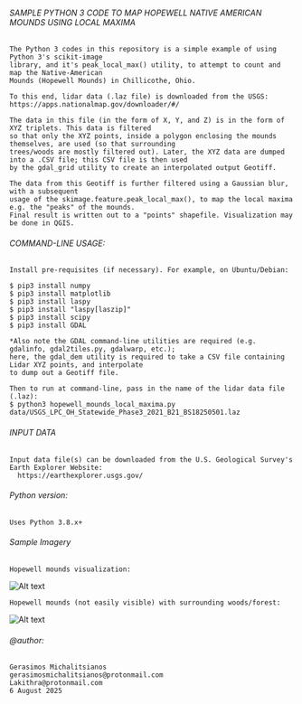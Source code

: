 ###### SAMPLE PYTHON 3 CODE TO MAP HOPEWELL NATIVE AMERICAN MOUNDS USING LOCAL MAXIMA

    The Python 3 codes in this repository is a simple example of using Python 3's scikit-image
    library, and it's peak_local_max() utility, to attempt to count and map the Native-American
    Mounds (Hopewell Mounds) in Chillicothe, Ohio.

    To this end, lidar data (.laz file) is downloaded from the USGS:
    https://apps.nationalmap.gov/downloader/#/

    The data in this file (in the form of X, Y, and Z) is in the form of XYZ triplets. This data is filtered 
    so that only the XYZ points, inside a polygon enclosing the mounds themselves, are used (so that surrounding
    trees/woods are mostly filtered out). Later, the XYZ data are dumped into a .CSV file; this CSV file is then used
    by the gdal_grid utility to create an interpolated output Geotiff. 
    
    The data from this Geotiff is further filtered using a Gaussian blur, with a subsequent
    usage of the skimage.feature.peak_local_max(), to map the local maxima e.g. the "peaks" of the mounds.
    Final result is written out to a "points" shapefile. Visualization may be done in QGIS.
       
###### COMMAND-LINE USAGE:

    Install pre-requisites (if necessary). For example, on Ubuntu/Debian:
    
    $ pip3 install numpy
    $ pip3 install matplotlib
    $ pip3 install laspy
    $ pip3 install "laspy[laszip]"
    $ pip3 install scipy
    $ pip3 install GDAL

    *Also note the GDAL command-line utilities are required (e.g. gdalinfo, gdal2tiles.py, gdalwarp, etc.);
    here, the gdal_dem utility is required to take a CSV file containing Lidar XYZ points, and interpolate
    to dump out a Geotiff file.

    Then to run at command-line, pass in the name of the lidar data file (.laz):
    $ python3 hopewell_mounds_local_maxima.py data/USGS_LPC_OH_Statewide_Phase3_2021_B21_BS18250501.laz

###### INPUT DATA

    Input data file(s) can be downloaded from the U.S. Geological Survey's
    Earth Explorer Website:
      https://earthexplorer.usgs.gov/
    
###### Python version:
     
    Uses Python 3.8.x+
       
###### Sample Imagery

    Hopewell mounds visualization:
![Alt text](https://64.media.tumblr.com/01dfb3d951e4720dfcad68218f6795ee/5897fe13f3538212-04/s1280x1920/dce6eec6678410cc7418d1c900b93a07dffd6e4c.pnj)

    Hopewell mounds (not easily visible) with surrounding woods/forest:
![Alt text](https://64.media.tumblr.com/99b527de14ab0d3af13c8d82efd3a874/5897fe13f3538212-d8/s1280x1920/2e5c4b8add22287e8fdf3c136bf7f2f13c4548b7.pnj)
        
###### @author: 
    Gerasimos Michalitsianos
    gerasimosmichalitsianos@protonmail.com
    Lakithra@protonmail.com
    6 August 2025
